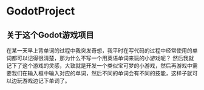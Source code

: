 # GodotProject

## 关于这个Godot游戏项目
 在某一天早上背单词的过程中我突发奇想，我平时在写代码的过程中经常使用的单词都可以记得很清楚，那为什么不写一个用英语单词来玩的小游戏呢？
 然后我就记下了这个游戏的灵感，大致就是开发一个类似宝可梦的小游戏，然后再游戏中需要我们在输入框中输入对应的单词，然后不同的单词会有不同的技能，这样子就可以边玩游戏边记下单词了。

